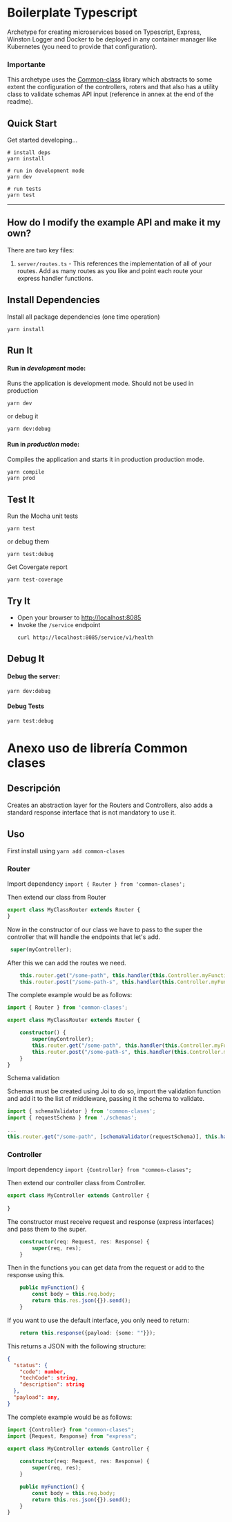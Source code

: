 

# Boilerplate Typescript

Archetype for creating microservices based on Typescript, Express, Winston Logger and Docker
to be deployed in any container manager like Kubernetes (you need to provide that configuration).

### Importante

This archetype uses the [Common-class](https://www.npmjs.com/package/common-clases) library which abstracts to some extent the
configuration of the controllers, roters and that also has a utility class to validate schemas
API input (reference in annex at the end of the readme).

## Quick Start

Get started developing...

```shell
# install deps
yarn install

# run in development mode
yarn dev

# run tests
yarn test
```

---

## How do I modify the example API and make it my own?

There are two key files:
1. `server/routes.ts` - This references the implementation of all of your routes. Add as many routes as you like and point each route your express handler functions.

## Install Dependencies

Install all package dependencies (one time operation)

```shell
yarn install
```

## Run It
#### Run in *development* mode:
Runs the application is development mode. Should not be used in production

```shell
yarn dev
```

or debug it

```shell
yarn dev:debug
```

#### Run in *production* mode:

Compiles the application and starts it in production production mode.

```shell
yarn compile
yarn prod
```

## Test It

Run the Mocha unit tests

```shell
yarn test
```

or debug them

```shell
yarn test:debug
```
Get Covergate report
````shell
yarn test-coverage
````

## Try It
* Open your browser to [http://localhost:8085](http://localhost:8080)
* Invoke the `/service` endpoint 
  ```shell
  curl http://localhost:8085/service/v1/health
  ```

## Debug It
#### Debug the server:
```
yarn dev:debug
```
#### Debug Tests
```
yarn test:debug
```
# Anexo uso de librería Common clases

## Descripción
Creates an abstraction layer for the Routers and Controllers, also adds a standard response interface that is not
mandatory to use it.

## Uso

First install using `yarn add common-clases`

### Router

Import dependency `import { Router } from 'common-clases';`

Then extend our class from Router

```typescript
export class MyClassRouter extends Router {
}
```

Now in the constructor of our class we have to pass to the super the controller that will handle the endpoints that
let's add.

```typescript
 super(myController);
```
After this we can add the routes we need.

```typescript
    this.router.get("/some-path", this.handler(this.Controller.myFunction));
    this.router.post("/some-path-s", this.handler(this.Controller.myFunctions));
```

The complete example would be as follows:

````typescript
import { Router } from 'common-clases';

export class MyClassRouter extends Router {

    constructor() {
        super(myController);
        this.router.get("/some-path", this.handler(this.Controller.myFunction));
        this.router.post("/some-path-s", this.handler(this.Controller.myFunctions));
    }
}
````
Schema validation

Schemas must be created using Joi to do so, import the validation function and add it to the list of middleware, passing it the schema to validate.
````typescript
import { schemaValidator } from 'common-clases';
import { requestSchema } from './schemas';

...
this.router.get("/some-path", [schemaValidator(requestSchema)], this.handler(this.Controller.myFunction));


````

### Controller

Import dependency `import {Controller} from "common-clases";`

Then extend our controller class from Controller.

```typescript
export class MyController extends Controller {
    
}
```
The constructor must receive request and response (express interfaces) and pass them to the super.
````typescript
    constructor(req: Request, res: Response) {
        super(req, res);
    }
````
Then in the functions you can get data from the request or add to the response using this.

````typescript
    public myFunction() {
        const body = this.req.body;
        return this.res.json({}).send();
    }
````

If you want to use the default interface, you only need to return:
```typescript
    return this.response({payload: {some: ""}});
```
This returns a JSON with the following structure:
```json
{
  "status": {
    "code": number,
    "techCode": string,
    "description": string
  },
  "payload": any,
}
```
The complete example would be as follows:
```typescript
import {Controller} from "common-clases";
import {Request, Response} from "express";

export class MyController extends Controller {
    
    constructor(req: Request, res: Response) {
        super(req, res);
    }

    public myFunction() {
        const body = this.req.body;
        return this.res.json({}).send();
    }
}
```
